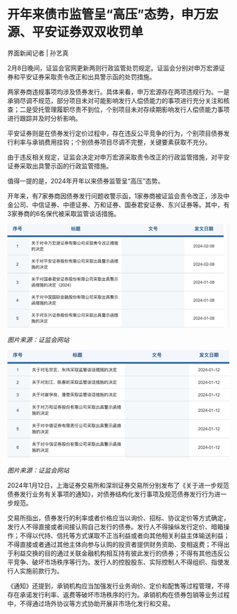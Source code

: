 # 开年来债市监管呈“高压”态势，申万宏源、平安证券双双收罚单

界面新闻记者 | 孙艺真

2月8日晚间，证监会官网更新两则行政监管处罚规定。证监会分别对申万宏源证券和平安证券采取责令改正和出具警示函的处罚措施。

两家券商违规事项均涉及债券发行。具体来看，申万宏源存在两项违规行为。一是承销尽调不规范，部分项目未对可能影响发行人偿债能力的事项进行充分关注和核查；二是受托管理履职尽责不到位，个别项目未对存续期影响发行人偿债能力事项进行跟踪并及时分析影响。

平安证券则是在债券发行定价过程中，存在违反公平竞争的行为，个别项目债券发行利率与承销费用挂钩；个别债券项目尽调不完整，关键要素获取不充分。

由于违反相关规定，证监会决定对申万宏源采取责令改正的行政监管措施，对平安证券采取出具警示函的行政监管措施。

值得一提的是，2024年开年以来债券监管呈“高压”态势。

开年来，有7家券商因债券发行问题收警示函，1家券商被证监会责令改正，涉及中金公司、中信证券、中德证券、万和证券、国泰君安证券、东兴证券等。其中，有3家券商的6名保代被采取监管谈话措施。

![a9bf982541c7f971d035b995306c9ba1.jpg](https://raw.githubusercontent.com/qqhsx/qqnews_image/main/2024/02/08/开年来债市监管呈“高压”态势，申万宏源、平安证券双双收罚单/a9bf982541c7f971d035b995306c9ba1.jpg)

_图片来源：证监会网站_

![0bebe911a40d20896157e5b83859a325.jpg](https://raw.githubusercontent.com/qqhsx/qqnews_image/main/2024/02/08/开年来债市监管呈“高压”态势，申万宏源、平安证券双双收罚单/0bebe911a40d20896157e5b83859a325.jpg)

 _图片来源：证监会网站_

2024年1月12日，上海证券交易所和深圳证券交易所分别发布了《关于进一步规范债券发行业务有关事项的通知》，对债券结构化发行事项及规范债券发行行为进一步规范。

交易所指出，债券发行的利率或者价格应当以询价、招标、协议定价等方式确定，发行人不得直接或者间接认购自己发行的债券。发行人不得操纵发行定价、暗箱操作；不得以代持、信托等方式谋取不正当利益或者向其他相关利益主体输送利益；不得直接或者通过其他主体向参与认购的投资者提供财务资助、变相返费；不得出于利益交换的目的通过关联金融机构相互持有彼此发行的债券；不得有其他违反公平竞争、破坏市场秩序等行为。发行人的控股股东、实际控制人不得组织、指使发行人实施前款行为。

《通知》还提到，承销机构应当加强发行业务询价、定价和配售等过程管理，不得存在承诺发行利率、返费等破坏市场秩序的行为。承销机构在债券包销等业务过程中，不得通过场外协议等方式协助开展非市场化发行和交易。

